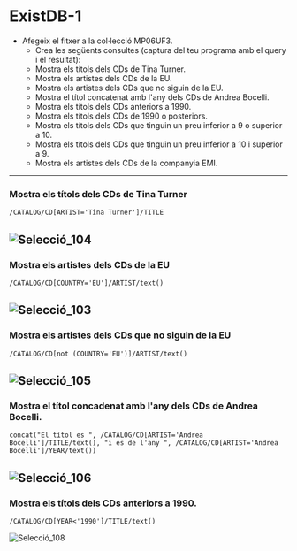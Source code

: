 # ExistDB-1
- Afegeix el fitxer a la col·lecció MP06UF3.
  - Crea les següents consultes (captura del teu programa amb el query i el resultat):
  - Mostra els títols dels CDs de Tina Turner.
  - Mostra els artistes dels CDs de la EU.
  - Mostra els artistes dels CDs que no siguin de la EU.
  - Mostra el títol concatenat amb l'any dels CDs de Andrea Bocelli.
  - Mostra els títols dels CDs anteriors a 1990.
  - Mostra els títols dels CDs de 1990 o posteriors.
  - Mostra els títols dels CDs que tinguin un preu inferior a 9 o superior a 10.
  - Mostra els títols dels CDs que tinguin un preu inferior a 10 i superior a 9.
  - Mostra els artistes dels CDs de la companyia EMI.
---
### Mostra els títols dels CDs de Tina Turner
~~~
/CATALOG/CD[ARTIST='Tina Turner']/TITLE
~~~
![Selecció_104](https://user-images.githubusercontent.com/91152783/217576998-fff0c8d3-72ca-4993-b7ca-61c5d7580996.png)
--
### Mostra els artistes dels CDs de la EU
~~~
/CATALOG/CD[COUNTRY='EU']/ARTIST/text()
~~~
![Selecció_103](https://user-images.githubusercontent.com/91152783/217576703-9e05a219-a5c7-457c-a264-f61a709a45ce.png)
--
### Mostra els artistes dels CDs que no siguin de la EU
~~~
/CATALOG/CD[not (COUNTRY='EU')]/ARTIST/text()
~~~
![Selecció_105](https://user-images.githubusercontent.com/91152783/217579287-06affe63-5e1e-4c4b-891b-92983da9286f.png)
--
### Mostra el títol concadenat amb l'any dels CDs de Andrea Bocelli.
~~~
concat("El títol es ", /CATALOG/CD[ARTIST='Andrea Bocelli']/TITLE/text(), "i es de l'any ", /CATALOG/CD[ARTIST='Andrea Bocelli']/YEAR/text())
~~~
![Selecció_106](https://user-images.githubusercontent.com/91152783/217584120-d5bab8e9-3c6f-410d-9c01-c382db132cdc.png)
--
### Mostra els títols dels CDs anteriors a 1990.
~~~
/CATALOG/CD[YEAR<'1990']/TITLE/text()
~~~
![Selecció_108](https://user-images.githubusercontent.com/91152783/217587038-1e96d37d-dfcf-463f-b861-b33c0ab45b86.png)

